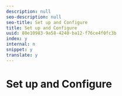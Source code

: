 ```yaml
---
description: null
seo-description: null
seo-title: Set up and Configure
title: Set up and Configure
uuid: 80e10983-9a58-4240-ba12-f76ce4f0fc3b
index: y
internal: n
snippet: y
translate: y
---
```


# Set up and Configure

